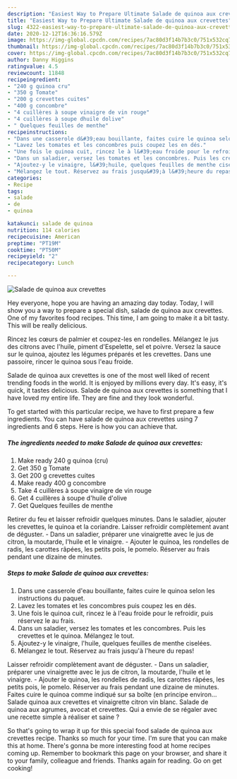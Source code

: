 ```yaml
---
description: "Easiest Way to Prepare Ultimate Salade de quinoa aux crevettes"
title: "Easiest Way to Prepare Ultimate Salade de quinoa aux crevettes"
slug: 4322-easiest-way-to-prepare-ultimate-salade-de-quinoa-aux-crevettes
date: 2020-12-12T16:36:16.579Z
image: https://img-global.cpcdn.com/recipes/7ac80d3f14b7b3c0/751x532cq70/salade-de-quinoa-aux-crevettes-photo-principale-de-la-recette.jpg
thumbnail: https://img-global.cpcdn.com/recipes/7ac80d3f14b7b3c0/751x532cq70/salade-de-quinoa-aux-crevettes-photo-principale-de-la-recette.jpg
cover: https://img-global.cpcdn.com/recipes/7ac80d3f14b7b3c0/751x532cq70/salade-de-quinoa-aux-crevettes-photo-principale-de-la-recette.jpg
author: Danny Higgins
ratingvalue: 4.5
reviewcount: 11848
recipeingredient:
- "240 g quinoa cru"
- "350 g Tomate"
- "200 g crevettes cuites"
- "400 g concombre"
- "4 cuillères à soupe vinaigre de vin rouge"
- "4 cuillères à soupe dhuile dolive"
- " Quelques feuilles de menthe"
recipeinstructions:
- "Dans une casserole d&#39;eau bouillante, faites cuire le quinoa selon les instructions du paquet."
- "Lavez les tomates et les concombres puis coupez les en dés."
- "Une fois le quinoa cuit, rincez le à l&#39;eau froide pour le refroidir, puis réservez le au frais."
- "Dans un saladier, versez les tomates et les concombres. Puis les crevettes et le quinoa. Mélangez le tout."
- "Ajoutez-y le vinaigre, l&#39;huile, quelques feuilles de menthe ciselées."
- "Mélangez le tout. Réservez au frais jusqu&#39;à l&#39;heure du repas!"
categories:
- Recipe
tags:
- salade
- de
- quinoa

katakunci: salade de quinoa 
nutrition: 114 calories
recipecuisine: American
preptime: "PT19M"
cooktime: "PT50M"
recipeyield: "2"
recipecategory: Lunch

---
```



![Salade de quinoa aux crevettes](https://img-global.cpcdn.com/recipes/7ac80d3f14b7b3c0/751x532cq70/salade-de-quinoa-aux-crevettes-photo-principale-de-la-recette.jpg)

Hey everyone, hope you are having an amazing day today. Today, I will show you a way to prepare a special dish, salade de quinoa aux crevettes. One of my favorites food recipes. This time, I am going to make it a bit tasty. This will be really delicious.

Rincez les cœurs de palmier et coupez-les en rondelles. Mélangez le jus des citrons avec l&#39;huile, piment d&#39;Espelette, sel et poivre. Versez la sauce sur le quinoa, ajoutez les légumes préparés et les crevettes. Dans une passoire, rincer le quinoa sous l&#39;eau froide.

Salade de quinoa aux crevettes is one of the most well liked of recent trending foods in the world. It is enjoyed by millions every day. It's easy, it's quick, it tastes delicious. Salade de quinoa aux crevettes is something that I have loved my entire life. They are fine and they look wonderful.


To get started with this particular recipe, we have to first prepare a few ingredients. You can have salade de quinoa aux crevettes using 7 ingredients and 6 steps. Here is how you can achieve that.

<!--inarticleads1-->

##### The ingredients needed to make Salade de quinoa aux crevettes:

1. Make ready 240 g quinoa (cru)
1. Get 350 g Tomate
1. Get 200 g crevettes cuites
1. Make ready 400 g concombre
1. Take 4 cuillères à soupe vinaigre de vin rouge
1. Get 4 cuillères à soupe d&#39;huile d&#39;olive
1. Get  Quelques feuilles de menthe


Retirer du feu et laisser refroidir quelques minutes. Dans le saladier, ajouter les crevettes, le quinoa et la coriandre. Laisser refroidir complètement avant de déguster. - Dans un saladier, préparer une vinaigrette avec le jus de citron, la moutarde, l&#39;huile et le vinaigre. - Ajouter le quinoa, les rondelles de radis, les carottes râpées, les petits pois, le pomelo. Réserver au frais pendant une dizaine de minutes. 

<!--inarticleads2-->

##### Steps to make Salade de quinoa aux crevettes:

1. Dans une casserole d&#39;eau bouillante, faites cuire le quinoa selon les instructions du paquet.
1. Lavez les tomates et les concombres puis coupez les en dés.
1. Une fois le quinoa cuit, rincez le à l&#39;eau froide pour le refroidir, puis réservez le au frais.
1. Dans un saladier, versez les tomates et les concombres. Puis les crevettes et le quinoa. Mélangez le tout.
1. Ajoutez-y le vinaigre, l&#39;huile, quelques feuilles de menthe ciselées.
1. Mélangez le tout. Réservez au frais jusqu&#39;à l&#39;heure du repas!


Laisser refroidir complètement avant de déguster. - Dans un saladier, préparer une vinaigrette avec le jus de citron, la moutarde, l&#39;huile et le vinaigre. - Ajouter le quinoa, les rondelles de radis, les carottes râpées, les petits pois, le pomelo. Réserver au frais pendant une dizaine de minutes. Faites cuire le quinoa comme indiqué sur sa boîte (en principe environ… Salade quinoa aux crevettes et vinaigrette citron vin blanc. Salade de quinoa aux agrumes, avocat et crevettes. Qui a envie de se régaler avec une recette simple à réaliser et saine ? 

So that's going to wrap it up for this special food salade de quinoa aux crevettes recipe. Thanks so much for your time. I'm sure that you can make this at home. There's gonna be more interesting food at home recipes coming up. Remember to bookmark this page on your browser, and share it to your family, colleague and friends. Thanks again for reading. Go on get cooking!
